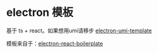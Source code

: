 # electron 模板

基于 ts + react。如果想用umi请移步 [electron-umi-template](https://github.com/claude-hub/cli/tree/main/packages/electron-umi-template)

模板来自于：[electron-react-boilerplate](https://github.com/electron-react-boilerplate/electron-react-boilerplate)